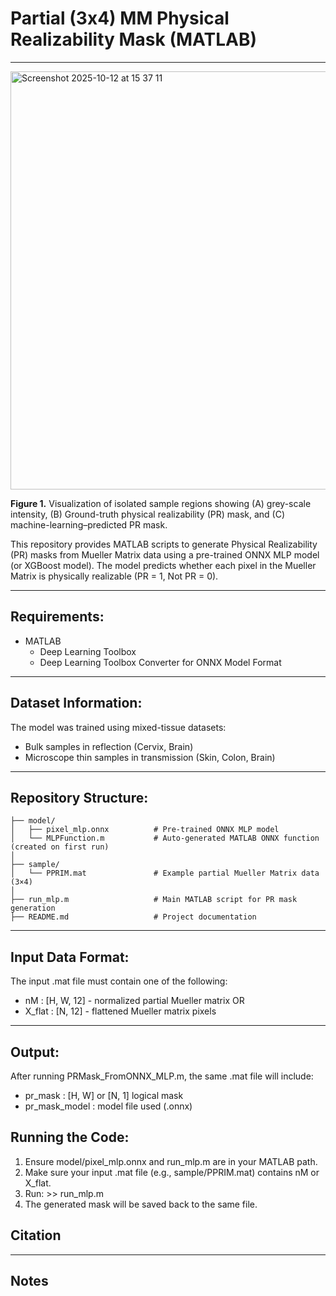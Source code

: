 
# Partial (3x4) MM Physical Realizability Mask (MATLAB)
----
<img width="740" height="669" alt="Screenshot 2025-10-12 at 15 37 11" src="https://github.com/user-attachments/assets/1f26987c-4ce5-4e5a-b8ab-bbb6b74e69f4" />

**Figure 1.** Visualization of isolated sample regions showing (A) grey-scale intensity, 
(B) Ground-truth physical realizability (PR) mask, and (C) machine-learning–predicted PR mask.

This repository provides MATLAB scripts to generate Physical Realizability (PR) masks
from Mueller Matrix data using a pre-trained ONNX MLP model (or XGBoost model).
The model predicts whether each pixel in the Mueller Matrix is physically realizable (PR = 1, Not PR = 0).

---

## Requirements:

- MATLAB
  - Deep Learning Toolbox
  - Deep Learning Toolbox Converter for ONNX Model Format
 
---

## Dataset Information:
The model was trained using mixed-tissue datasets:

  - Bulk samples in reflection (Cervix, Brain)
  - Microscope thin samples in transmission (Skin, Colon, Brain)

---

## Repository Structure:

```
├── model/
│   ├── pixel_mlp.onnx          # Pre-trained ONNX MLP model
│   └── MLPFunction.m           # Auto-generated MATLAB ONNX function (created on first run)
│
├── sample/
│   └── PPRIM.mat               # Example partial Mueller Matrix data (3×4)
│
├── run_mlp.m                   # Main MATLAB script for PR mask generation
├── README.md                   # Project documentation
```

---

## Input Data Format:
The input .mat file must contain one of the following:
  * nM      : [H, W, 12]  - normalized partial Mueller matrix OR
  * X_flat  : [N, 12]     - flattened Mueller matrix pixels

---

## Output:
After running PRMask_FromONNX_MLP.m, the same .mat file will include:
  * pr_mask               : [H, W] or [N, 1] logical mask
  * pr_mask_model         : model file used (.onnx)

Running the Code:
-----------------
1. Ensure model/pixel_mlp.onnx and run_mlp.m  are in your MATLAB path.
2. Make sure your input .mat file (e.g., sample/PPRIM.mat) contains nM or X_flat.
3. Run:
       >> run_mlp.m
4. The generated mask will be saved back to the same file.

## Citation

---

## Notes


